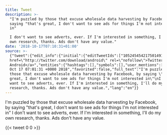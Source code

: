 ```yaml
---
title: Tweet
description: >-
  "I'm puzzled by those that excuse wholesale data harvesting by Facebook, by
  saying "that's great, I don't want to see ads for things I'm not interested
  in"

  I don't want to see adverts, ever. If I'm interested in something, I'll do my
  own research, thanks. Ads don't have any value."
date: '2018-10-17T07:10:31+01:00'
source: >-
  {"tweet":{"edit_info":{"initial":{"editTweetIds":["1052454542175014913"],"editableUntil":"2018-10-17T08:01:31.171Z","editsRemaining":"5","isEditEligible":true}},"retweeted":false,"source":"<a
  href=\"http://twitter.com/download/android\" rel=\"nofollow\">Twitter for
  Android</a>","entities":{"hashtags":[],"symbols":[],"user_mentions":[],"urls":[]},"display_text_range":["0","280"],"favorite_count":"0","id_str":"1052454542175014913","truncated":false,"retweet_count":"0","id":"1052454542175014913","created_at":"Wed
  Oct 17 07:01:31 +0000 2018","favorited":false,"full_text":"I'm puzzled by
  those that excuse wholesale data harvesting by Facebook, by saying \"that's
  great, I don't want to see ads for things I'm not interested in\"\nI don't
  want to see adverts, ever. If I'm interested in something, I'll do my own
  research, thanks. Ads don't have any value.","lang":"en"}}
---
```

I'm puzzled by those that excuse wholesale data harvesting by Facebook, by saying "that's great, I don't want to see ads for things I'm not interested in"
I don't want to see adverts, ever. If I'm interested in something, I'll do my own research, thanks. Ads don't have any value.
    
{{< tweet 0 0 >}}
    
